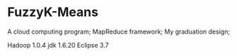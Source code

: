 FuzzyK-Means
============

A cloud computing program;
MapReduce framework;
My graduation design;

Hadoop 1.0.4
jdk 1.6.20
Eclipse 3.7
